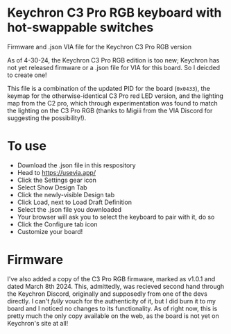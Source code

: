 # Keychron C3 Pro RGB keyboard with hot-swappable switches
Firmware and .json VIA file for the Keychron C3 Pro RGB version

As of 4-30-24, the Keychron C3 Pro RGB edition is too new; Keychron has not yet released firmware or a .json file for VIA for this board. So I deicded to create one!

This file is a combination of the updated PID for the board (`0x0433`), the keymap for the otherwise-identical C3 Pro red LED version, and the lighting map from the C2 pro, which through experimentation was found to match the lighting on the C3 Pro RGB (thanks to Migiii from the VIA Discord for suggesting the possibility!).

# To use

* Download the .json file in this respository
* Head to https://usevia.app/
* Click the Settings gear icon
* Select Show Design Tab
* Click the newly-visible Design tab
* Click Load, next to Load Draft Definition
* Select the .json file you downloaded
* Your browser will ask you to select the keyboard to pair with it, do so
* Click the Configure tab icon
* Customize your board!

# Firmware

I've also added a copy of the C3 Pro RGB firmware, marked as v1.0.1 and dated March 8th 2024.  This, admittedly, was recieved second hand through the Keychron Discord, originally and supposedly from one of the devs directly.  I can't *fully* vouch for the authenticity of it, but I did burn it to my board and I noticed no changes to its functionality.  As of right now, this is pretty much the only copy available on the web, as the board is not yet on Keychron's site at all!
